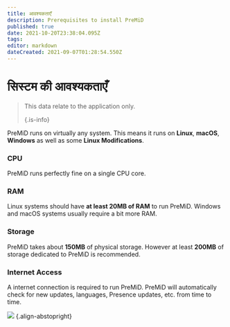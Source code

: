 ```yaml
---
title: आवश्यकताएँ
description: Prerequisites to install PreMiD
published: true
date: 2021-10-20T23:38:04.095Z
tags: 
editor: markdown
dateCreated: 2021-09-07T01:28:54.550Z
---
```


# सिस्टम की आवश्यकताएँ

> This data relate to the application only. 
> 
> {.is-info}

PreMiD runs on virtually any system. This means it runs on **Linux**, **macOS**, **Windows** as well as some **Linux Modifications**.

### CPU
PreMiD runs perfectly fine on a single CPU core.

### RAM
Linux systems should have **at least 20MB of RAM** to run PreMiD. Windows and macOS systems usually require a bit more RAM.

### Storage
PreMiD takes about **150MB** of physical storage. However at least **200MB** of storage dedicated to PreMiD is recommended.

### Internet Access
A internet connection is required to run PreMiD. PreMiD will automatically check for new updates, languages, Presence updates, etc. from time to time.

![](https://a.icons8.com/ViUXyjOj/f4tFww/svg.svg) {.align-abstopright}